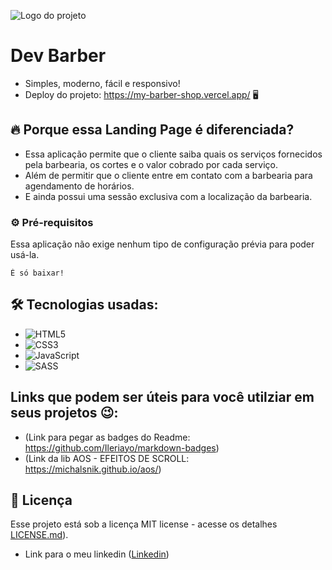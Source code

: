 
![Logo do projeto](https://i.imgur.com/kniMQHu.png)

# Dev Barber

* Simples, moderno, fácil e responsivo!
* Deploy do projeto: https://my-barber-shop.vercel.app/ 🖥️

## 🔥 Porque essa Landing Page é diferenciada?

* Essa aplicação permite que o cliente saiba quais os serviços fornecidos pela barbearia, os cortes e o valor cobrado por cada serviço.
* Além de permitir que o cliente entre em contato com a barbearia para agendamento de horários.
* E ainda possui uma sessão exclusiva com a localização da barbearia.

### ⚙️ Pré-requisitos

Essa aplicação não exige nenhum tipo de configuração prévia para poder usá-la.

```
É só baixar!
```
## 🛠️ Tecnologias usadas:

* ![HTML5](https://img.shields.io/badge/html5-%23E34F26.svg?style=for-the-badge&logo=html5&logoColor=white)
* ![CSS3](https://img.shields.io/badge/css3-%231572B6.svg?style=for-the-badge&logo=css3&logoColor=white)
* ![JavaScript](https://img.shields.io/badge/javascript-%23323330.svg?style=for-the-badge&logo=javascript&logoColor=%23F7DF1E)
* ![SASS](https://img.shields.io/badge/SASS-hotpink.svg?style=for-the-badge&logo=SASS&logoColor=white)

## Links que podem ser úteis para você utilziar em seus projetos 😉:
* (Link para pegar as badges do Readme: https://github.com/Ileriayo/markdown-badges)
* (Link da lib AOS - EFEITOS DE SCROLL: https://michalsnik.github.io/aos/)

## 📄 Licença

Esse projeto está sob a licença MIT license - acesse os detalhes [LICENSE.md](https://github.com/gabrielmlemes/LandingPageBarberShop/blob/master/LICENSE)).

* Link para o meu linkedin ([Linkedin](https://www.linkedin.com/in/gabriel-l-775abb103/))
